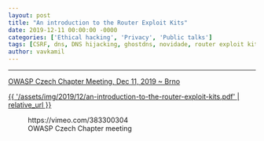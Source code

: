 ```yaml
---
layout: post
title: "An introduction to the Router Exploit Kits"
date: 2019-12-11 00:00:00 -0000
categories: ['Ethical hacking', 'Privacy', 'Public talks']
tags: [CSRF, dns, DNS hijacking, ghostdns, novidade, router exploit kit]
author: vavkamil
---
```


<hr>

<!-- wp:paragraph -->
<p><a href="https://www.eventbrite.com/e/owasp-czech-chapter-meeting-registration-83052487225" target="_blank" rel="noreferrer noopener" aria-label="OWASP Czech Chapter Meeting, Dec 11, 2019 ~ Brno (opens in a new tab)">OWASP Czech Chapter Meeting, Dec 11, 2019 ~ Brno</a></p>
<!-- /wp:paragraph -->

<!-- wp:html -->
<object data="{{ '/assets/img/2019/12/an-introduction-to-the-router-exploit-kits.pdf' | relative_url }}" alt="pdf" width="800" height="400"></object>
<!-- /wp:html -->

<!-- wp:paragraph -->
<p><a href="{{ '/assets/img/2019/12/an-introduction-to-the-router-exploit-kits.pdf' | relative_url }}">{{ '/assets/img/2019/12/an-introduction-to-the-router-exploit-kits.pdf' | relative_url }}</a></p>
<!-- /wp:paragraph -->

<!-- wp:core-embed/vimeo {"url":"https://vimeo.com/383300304","type":"video","providerNameSlug":"vimeo","className":"wp-embed-aspect-16-9 wp-has-aspect-ratio"} -->
<figure class="wp-block-embed-vimeo wp-block-embed is-type-video is-provider-vimeo wp-embed-aspect-16-9 wp-has-aspect-ratio"><div class="wp-block-embed__wrapper">
https://vimeo.com/383300304
</div><figcaption>OWASP Czech Chapter meeting</figcaption></figure>
<!-- /wp:core-embed/vimeo -->